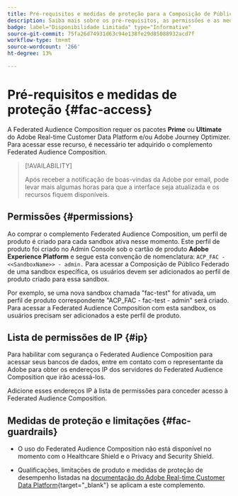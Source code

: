 ```yaml
---
title: Pré-requisitos e medidas de proteção para a Composição de Público-Alvo Federado
description: Saiba mais sobre os pré-requisitos, as permissões e as medidas de proteção da Composição de público-alvo federado
badge: label="Disponibilidade Limitada" type="Informative"
source-git-commit: 75fa26d74931d63c94e138fe29d85088932acd7f
workflow-type: tm+mt
source-wordcount: '266'
ht-degree: 13%

---
```


# Pré-requisitos e medidas de proteção {#fac-access}

A Federated Audience Composition requer os pacotes **Prime** ou **Ultimate** do Adobe Real-time Customer Data Platform e/ou Adobe Journey Optimizer. Para acessar esse recurso, é necessário ter adquirido o complemento Federated Audience Composition.

>[!AVAILABILITY]
>
>Após receber a notificação de boas-vindas da Adobe por email, pode levar mais algumas horas para que a interface seja atualizada e os recursos fiquem disponíveis.

## Permissões {#permissions}

Ao comprar o complemento Federated Audience Composition, um perfil de produto é criado para cada sandbox ativa nesse momento. Este perfil de produto foi criado no Admin Console sob o cartão de produto **Adobe Experience Platform** e segue esta convenção de nomenclatura: `ACP_FAC - <<SandboxName>> - admin.` Para acessar a Composição de Público Federado de uma sandbox específica, os usuários devem ser adicionados ao perfil de produto criado para essa sandbox.

Por exemplo, se uma nova sandbox chamada &quot;fac-test&quot; for ativada, um perfil de produto correspondente &quot;ACP_FAC - fac-test - admin&quot; será criado. Para acessar a Federated Audience Composition com esta sandbox, os usuários precisam ser adicionados a este perfil de produto.

## Lista de permissões de IP {#ip}

Para habilitar com segurança o Federated Audience Composition para acessar seus bancos de dados, entre em contato com o representante da Adobe para obter os endereços IP dos servidores do Federated Audience Composition que irão acessá-los.

Adicione esses endereços IP à lista de permissões para conceder acesso à Federated Audience Composition.

## Medidas de proteção e limitações {#fac-guardrails}

* O uso do Federated Audience Composition não está disponível no momento com o Healthcare Shield e o Privacy and Security Shield.

<!--
* Federated Audience Composition is compatible with Privacy & Security Shield and can be used in all verticals except for healthcare industries. Currently, Federated Audience Composition cannot be licensed to customers looking to ingest health data. [Learn more](https://experienceleague.adobe.com/en/docs/events/customer-data-management-voices-recordings/governance/healthcare-shield){target="_blank"}-->

* Qualificações, limitações de produto e medidas de proteção de desempenho listadas na [documentação do Adobe Real-time Customer Data Platform](https://experienceleague.adobe.com/pt-br/docs/experience-platform/profile/guardrails){target="_blank"} se aplicam a este complemento.

